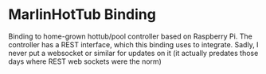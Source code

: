 

# MarlinHotTub Binding

Binding to home-grown hottub/pool controller based on Raspberry Pi. The controller has a REST interface, which this binding uses to integrate. Sadly, I never put a websocket or similar for updates on it (it actually predates those days where REST web sockets were the norm)

